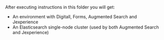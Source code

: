 After executing instructions in this folder you will get:
* An environment with Digitall, Forms, Augmented Search and Jexperience
* An Elasticsearch single-node cluster (used by both Augmented Search and Jexperience)
